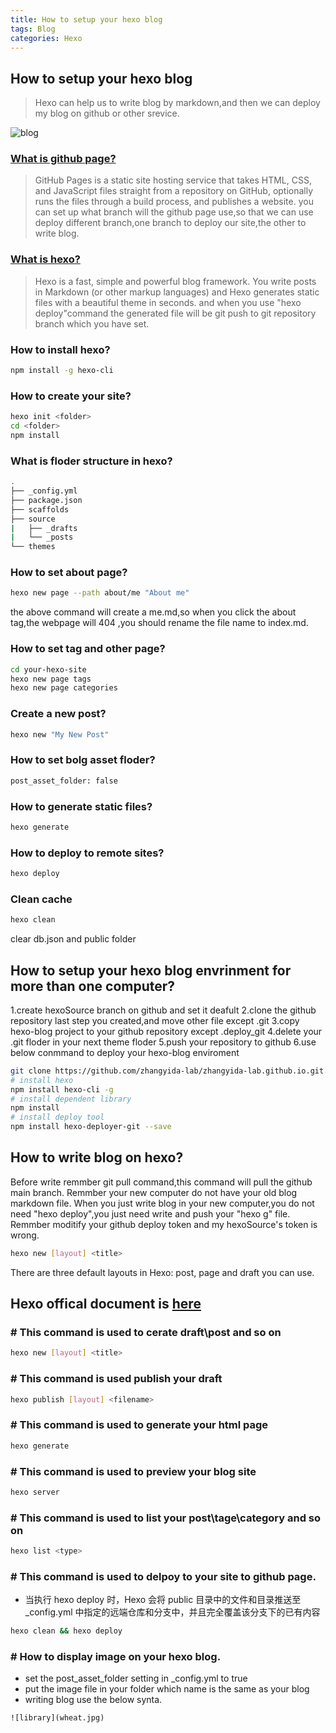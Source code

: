 ```yaml
---
title: How to setup your hexo blog
tags: Blog
categories: Hexo
---
```


## How to setup your hexo blog

> Hexo can help us to write blog by markdown,and then we can deploy my blog on github or other srevice.

![blog](blog.jpg)

### [What is github page?](https://docs.github.com/en/pages/getting-started-with-github-pages/about-github-pages)

>GitHub Pages is a static site hosting service that takes HTML, CSS, and JavaScript files straight from a repository on GitHub, optionally runs the files through a build process, and publishes a website. you can set up what branch will the github page use,so that we can use deploy different branch,one branch to deploy our site,the other to write blog.

### [What is hexo?](https://hexo.io/docs/)

>Hexo is a fast, simple and powerful blog framework. You write posts in Markdown (or other markup languages) and Hexo generates static files with a beautiful theme in seconds.
and when you use "hexo deploy"command the generated file will be git push to git repository branch which you have set.

### How to install hexo?

``` bash
npm install -g hexo-cli
```
<!--more-->
### How to create your site?

``` bash
hexo init <folder>
cd <folder>
npm install
```

### What is floder structure in hexo?

``` bash
.
├── _config.yml
├── package.json
├── scaffolds
├── source
|   ├── _drafts
|   └── _posts
└── themes
```

### How to set about page?

``` bash
hexo new page --path about/me "About me"
```

the above command will create a me.md,so when you click the about tag,the webpage will 404 ,you should rename the file name to index.md.

### How to set tag and other page?

``` bash
cd your-hexo-site
hexo new page tags
hexo new page categories
```

### Create a new post?

``` bash
hexo new "My New Post"
```

### How to set bolg asset floder?

``` bash
post_asset_folder: false
```

### How to generate static files?

``` bash
hexo generate
```

### How to deploy to remote sites?

``` bash
hexo deploy
```

### Clean cache

``` bash
hexo clean
```

clear db.json and public folder

## How to setup your hexo blog envrinment for more than one computer?

1.create  hexoSource branch on github and set it deafult
2.clone the github repository last step you created,and move other file except .git
3.copy hexo-blog project to your github repository except .deploy_git
4.delete your .git floder in your next theme floder
5.push your repository to github 
6.use below conmmand to deploy your hexo-blog enviroment

``` bash
git clone https://github.com/zhangyida-lab/zhangyida-lab.github.io.git.github.io.git
# install hexo
npm install hexo-cli -g
# install dependent library
npm install 
# install deploy tool
npm install hexo-deployer-git --save
```

## How to write blog on hexo?

Before write remmber git pull command,this command will pull the github main branch.
Remmber your new computer do not have your old blog markdown file.
When you just write blog in your new computer,you do not need "hexo deploy",you just need write and push your "hexo g" file.
Remmber moditify your github deploy token and my hexoSource's token is wrong.

``` bash
hexo new [layout] <title>
```

There are three default layouts in Hexo: post, page and draft you can use.


## Hexo offical document is [here](https://hexo.io/docs/commands.html)

### \# This command is used to cerate draft\post and so on 

``` bash
hexo new [layout] <title>
```

### \# This command is used publish your draft

``` bash
hexo publish [layout] <filename>
```

### \# This command is used to generate your html page

``` bash
hexo generate
```

### \# This command is used to preview your blog site

``` bash
hexo server
```

### \# This command is used to list your post\tage\category and so on 

``` bash
hexo list <type>
```

### \# This command is used to delpoy to your site to github page.

- 当执行 hexo deploy 时，Hexo 会将 public 目录中的文件和目录推送至 _config.yml 中指定的远端仓库和分支中，并且完全覆盖该分支下的已有内容

``` bash
hexo clean && hexo deploy
```



### \# How to display image on your hexo blog.

- set the post_asset_folder setting in _config.yml to true
- put the image file in your folder which name is the same as your blog
- writing blog use the below synta.
  
```
![library](wheat.jpg)
```